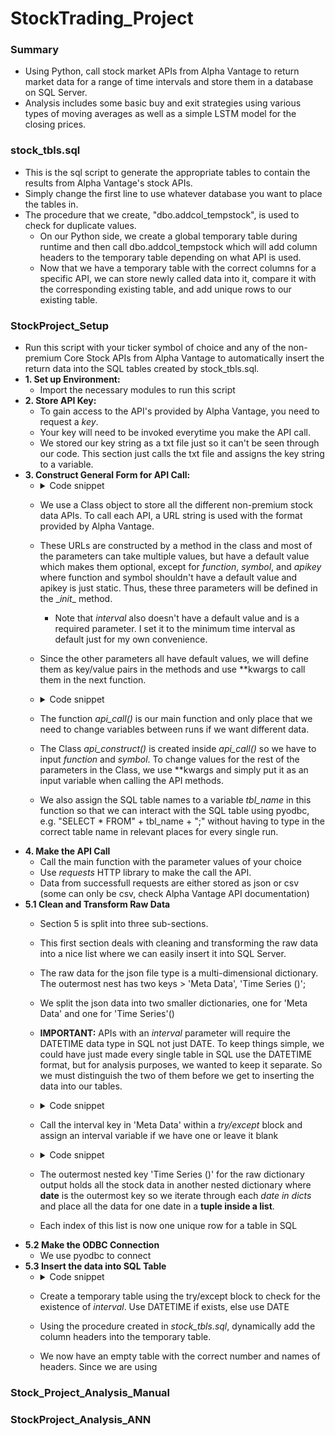 # StockTrading_Project
### Summary
* Using Python, call stock market APIs from Alpha Vantage to return market data for a range of time intervals and store them in a database on SQL Server.
* Analysis includes some basic buy and exit strategies using various types of moving averages as well as a simple LSTM model for the closing prices.

### stock_tbls.sql
* This is the sql script to generate the appropriate tables to contain the results from Alpha Vantage's stock APIs.
* Simply change the first line to use whatever database you want to place the tables in.
* The procedure that we create, "dbo.addcol_tempstock", is used to check for duplicate values.
  * On our Python side, we create a global temporary table during runtime and then call dbo.addcol_tempstock which will add column headers to the temporary table depending on what API is used.
  * Now that we have a temporary table with the correct columns for a specific API, we can store newly called data into it, compare it with the corresponding existing table, and add unique rows to our existing table. 

### StockProject_Setup
* Run this script with your ticker symbol of choice and any of the non-premium Core Stock APIs from Alpha Vantage to automatically insert the return data into the SQL tables created by stock_tbls.sql.
* **1. Set up Environment:**
  * Import the necessary modules to run this script
* **2. Store API Key:**
  * To gain access to the API's provided by Alpha Vantage, you need to request a *key*.
  * Your key will need to be invoked everytime you make the API call.
  * We stored our key string as a txt file just so it can't be seen through our code. This section just calls the txt file and assigns the key string to a variable.
* **3. Construct General Form for API Call:**
  * <details>
    <summary>Code snippet</summary>
   
    ```python
    class api_construct:
        def __init__(self, function, symbol, apikey):
            self.function = function
            self.symbol = symbol
            self.apikey = apikey

        def intraday(self, interval='1min', adjusted='true', outputsize='compact', datatype='json'):
            self.url = 'https://www.alphavantage.co/query?function=' + self.function + '&symbol=' + self.symbol\
            + '&interval=' + interval + '&adjusted=' + adjusted + '&outputsize=' + outputsize + '&apikey='\
            + self.apikey + '&datatype=' + datatype
    ```
    </details>
    
  * We use a Class object to store all the different non-premium stock data APIs. To call each API, a URL string is used with the format provided by Alpha Vantage.
  * These URLs are constructed by a method in the class and most of the parameters can take multiple values, but have a default value which makes them optional, except for *function*, *symbol*, and *apikey* where function and symbol shouldn't have a default value and apikey is just static. Thus, these three parameters will be defined in the \__init__ method.
    * Note that *interval* also doesn't have a default value and is a required parameter. I set it to the minimum time interval as default just for my own convenience.
  * Since the other parameters all have default values, we will define them as key/value pairs in the methods and use **kwargs to call them in the next function.
  * <details>
    <summary>Code snippet</summary>

    ```python
    def api_call(function, symbol, **kwargs):
        construct = api_construct(function, symbol, key)
        if function == 'TIME_SERIES_INTRADAY':
            construct.intraday(**kwargs)
            tbl_name = 'intraday'
        ...
        url = construct.url
        return url, tbl_name
    ```
    </details>

  * The function *api_call()* is our main function and only place that we need to change variables between runs if we want different data.
  * The Class *api_construct()* is created inside *api_call()* so we have to input *function* and *symbol*. To change values for the rest of the parameters in the Class, we use **kwargs and simply put it as an input variable when calling the API methods.
  * We also assign the SQL table names to a variable *tbl_name* in this function so that we can interact with the SQL table using pyodbc, e.g. "SELECT * FROM" + tbl_name + ";" without having to type in the correct table name in relevant places for every single run.
* **4. Make the API Call**
  * Call the main function with the parameter values of your choice
  * Use *requests* HTTP library to make the call the API.
  * Data from successfull requests are either stored as json or csv (some can only be csv, check Alpha Vantage API documentation)
* **5.1 Clean and Transform Raw Data**
  * Section 5 is split into three sub-sections.
  * This first section deals with cleaning and transforming the raw data into a nice list where we can easily insert it into SQL Server.
  * The raw data for the json file type is a multi-dimensional dictionary. The outermost nest has two keys > 'Meta Data', 'Time Series ()';
  * We split the json data into two smaller dictionaries, one for 'Meta Data' and one for 'Time Series'()
  * **IMPORTANT:** APIs with an *interval* parameter will require the DATETIME data type in SQL not just DATE. To keep things simple, we could have just made every single table in SQL use the DATETIME format, but for analysis purposes, we wanted to keep it separate. So we must distinguish the two of them before we get to inserting the data into our tables.
  * <details>
    <summary>Code snippet</summary>
 
    ```python
    try:
        del interval  
    except Exception:
        pass

    try:
        symbol = meta['2. Symbol']
        interval = meta['4. Interval']
    except KeyError:
        symbol = meta['2. Symbol']
    </details>

  * Call the interval key in 'Meta Data' within a *try/except* block and assign an interval variable if we have one or leave it blank
  * <details>
    <summary>Code snippet</summary>
 
    ```python
    tbl_keys = list( dicts[ list(dicts.keys())[0] ].keys() )
    try:
        i = 0
        for date in dicts:
            values.append((f"{symbol}_{date}",symbol,date, interval))
            for key in tbl_keys:
                values[i] = values[i] + tuple( [float(dicts[date][key])] )  
            i += 1
    except NameError:
        i = 0
        for date in dicts:
            values.append((f"{symbol}_{date}",symbol,date))
            for key in tbl_keys:
                values[i] = values[i] + tuple( [float(dicts[date][key])] )  
            i += 1
    </details>
    
  * The outermost nested key 'Time Series ()' for the raw dictionary output holds all the stock data in another nested dictionary where **date** is the outermost key so we iterate through each *date in dicts* and place all the data for one date in a **tuple inside a list**.
  * Each index of this list is now one unique row for a table in SQL
* **5.2 Make the ODBC Connection**
  * We use pyodbc to connect
* **5.3 Insert the data into SQL Table**
  * <details>
    <summary>Code snippet</summary>

    ```python
    cursor.execute("DROP TABLE IF EXISTS StockData.dbo.##tempstock_tbl;")
    try:
        interval
        cursor.execute("CREATE TABLE StockData.dbo.##tempstock_tbl\
            (stock_id VARCHAR(255), symbol VARCHAR(15), [date] DATETIME, interval VARCHAR(10));")
    except NameError:
        cursor.execute("CREATE TABLE StockData.dbo.##tempstock_tbl\
            (stock_id VARCHAR(255), symbol VARCHAR(15), [date] DATE);")
    </details>

  * Create a temporary table using the try/except block to check for the existence of *interval*. Use DATETIME if exists, else use DATE
  * Using the procedure created in *stock_tbls.sql*, dynamically add the column headers into the temporary table.
  * We now have an empty table with the correct number and names of headers. Since we are using 
     
### Stock_Project_Analysis_Manual
### StockProject_Analysis_ANN




